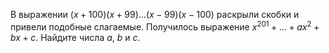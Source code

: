 В выражении  $\left( x+100 \right)\left( x+99 \right)\ldots \left( x-99 \right)\left( x-100 \right)$ раскрыли скобки и привели подобные слагаемые. Получилось выражение ${{x}^{201}}+\ldots +a{{x}^{2}}+bx+c$. Найдите числа $a$, $b$ и $c$.